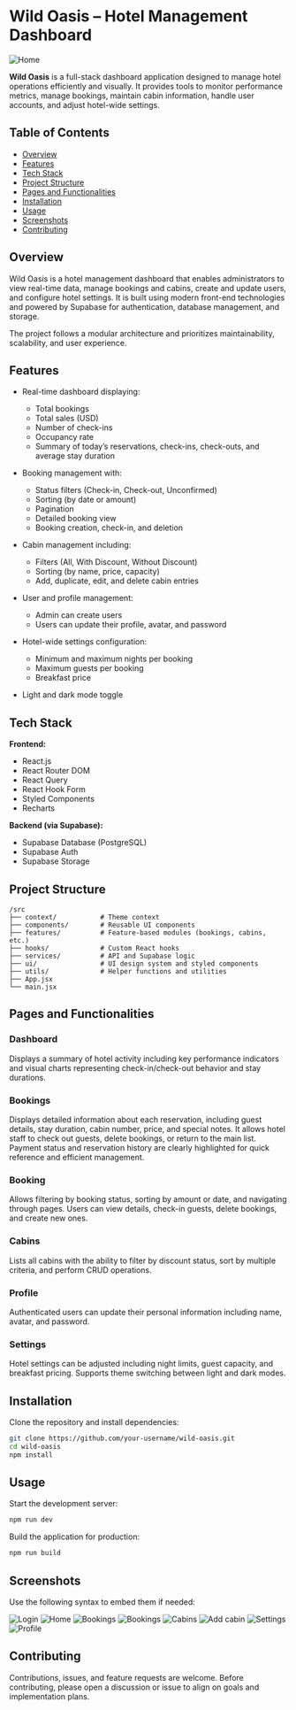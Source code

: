 # Wild Oasis – Hotel Management Dashboard
![Home](./screenshots/home.png)

**Wild Oasis** is a full-stack dashboard application designed to manage hotel operations efficiently and visually. It provides tools to monitor performance metrics, manage bookings, maintain cabin information, handle user accounts, and adjust hotel-wide settings.

## Table of Contents

- [Overview](#overview)
- [Features](#features)
- [Tech Stack](#tech-stack)
- [Project Structure](#project-structure)
- [Pages and Functionalities](#pages-and-functionalities)
- [Installation](#installation)
- [Usage](#usage)
- [Screenshots](#screenshots)
- [Contributing](#contributing)

## Overview

Wild Oasis is a hotel management dashboard that enables administrators to view real-time data, manage bookings and cabins, create and update users, and configure hotel settings. It is built using modern front-end technologies and powered by Supabase for authentication, database management, and storage.

The project follows a modular architecture and prioritizes maintainability, scalability, and user experience.

## Features

- Real-time dashboard displaying:

  - Total bookings
  - Total sales (USD)
  - Number of check-ins
  - Occupancy rate
  - Summary of today’s reservations, check-ins, check-outs, and average stay duration

- Booking management with:

  - Status filters (Check-in, Check-out, Unconfirmed)
  - Sorting (by date or amount)
  - Pagination
  - Detailed booking view
  - Booking creation, check-in, and deletion

- Cabin management including:

  - Filters (All, With Discount, Without Discount)
  - Sorting (by name, price, capacity)
  - Add, duplicate, edit, and delete cabin entries

- User and profile management:

  - Admin can create users
  - Users can update their profile, avatar, and password

- Hotel-wide settings configuration:

  - Minimum and maximum nights per booking
  - Maximum guests per booking
  - Breakfast price

- Light and dark mode toggle

## Tech Stack

**Frontend:**

- React.js
- React Router DOM
- React Query
- React Hook Form
- Styled Components
- Recharts

**Backend (via Supabase):**

- Supabase Database (PostgreSQL)
- Supabase Auth
- Supabase Storage

## Project Structure

```
/src
├── context/           # Theme context
├── components/        # Reusable UI components
├── features/          # Feature-based modules (bookings, cabins, etc.)
├── hooks/             # Custom React hooks
├── services/          # API and Supabase logic
├── ui/                # UI design system and styled components
├── utils/             # Helper functions and utilities
├── App.jsx
└── main.jsx
```

## Pages and Functionalities

### Dashboard

Displays a summary of hotel activity including key performance indicators and visual charts representing check-in/check-out behavior and stay durations.

### Bookings

Displays detailed information about each reservation, including guest details, stay duration, cabin number, price, and special notes. It allows hotel staff to check out guests, delete bookings, or return to the main list. Payment status and reservation history are clearly highlighted for quick reference and efficient management.

### Booking

Allows filtering by booking status, sorting by amount or date, and navigating through pages. Users can view details, check-in guests, delete bookings, and create new ones.

### Cabins

Lists all cabins with the ability to filter by discount status, sort by multiple criteria, and perform CRUD operations.

### Profile

Authenticated users can update their personal information including name, avatar, and password.

### Settings

Hotel settings can be adjusted including night limits, guest capacity, and breakfast pricing. Supports theme switching between light and dark modes.


## Installation

Clone the repository and install dependencies:

```bash
git clone https://github.com/your-username/wild-oasis.git
cd wild-oasis
npm install
```


## Usage

Start the development server:

```bash
npm run dev
```

Build the application for production:

```bash
npm run build
```

## Screenshots

Use the following syntax to embed them if needed:

![Login](./screenshots/login.png)
![Home](./screenshots/home.png)
![Bookings](./screenshots/bookings.png)
![Bookings](./screenshots/booking.png)
![Cabins](./screenshots/cabins.png)
![Add cabin](./screenshots/add-cabin.png)
![Settings](./screenshots/settings.png)
![Profile](./screenshots/profile.png)

## Contributing

Contributions, issues, and feature requests are welcome. Before contributing, please open a discussion or issue to align on goals and implementation plans.
